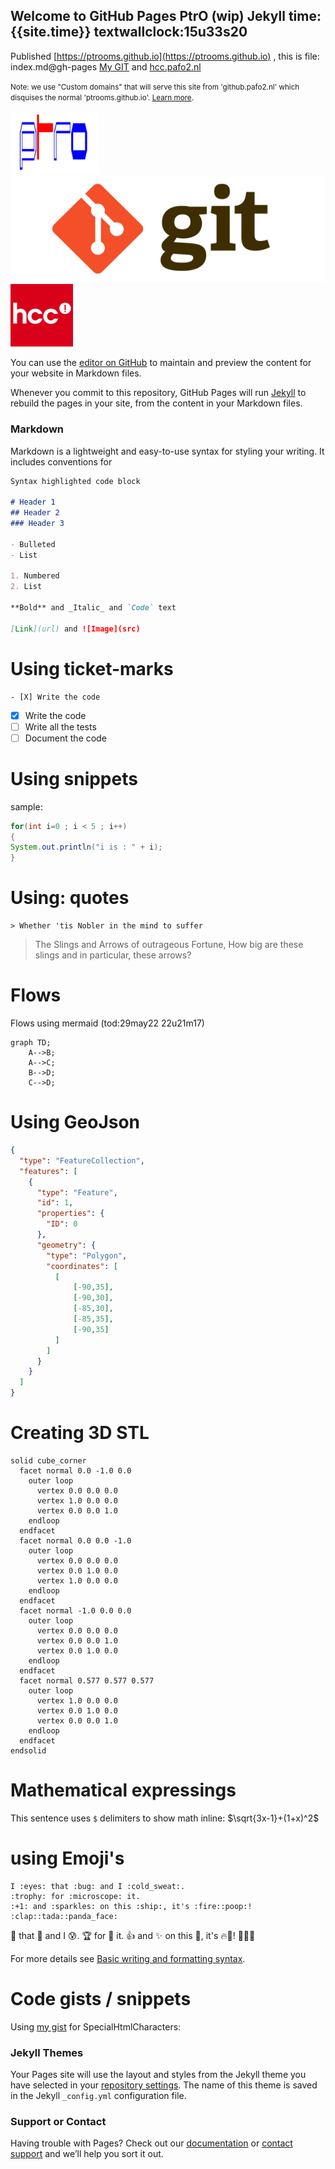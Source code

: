 ## Welcome to GitHub Pages PtrO (wip) Jekyll  time: {{site.time}} textwallclock:15u33s20
Published [https://ptrooms.github.io](https://ptrooms.github.io) , this is file: index.md@gh-pages
[My GIT](https://github.com/ptrooms) and [hcc.pafo2.nl](http://hcc.pafo2.nl)

<small>Note: we use "Custom domains" that will serve this site from 'github.pafo2.nl' which disquises the normal 'ptrooms.github.io'. [Learn more](https://docs.github.com/en/pages/configuring-a-custom-domain-for-your-github-pages-site/managing-a-custom-domain-for-your-github-pages-site).</small>


<img src="/assets/images/ptro_680x478.jpg" alt="ptrologo" height="100"> ![GitLogo](/assets/images/Git_logo.png) <img src="/assets/images/hcclogo.png" alt="hcclogo" height="100">

You can use the [editor on GitHub](https://github.com/ptrooms/ptro.github.io/edit/gh-pages/index.md) to maintain and preview the content for your website in Markdown files.

Whenever you commit to this repository, GitHub Pages will run [Jekyll](https://jekyllrb.com/) to rebuild the pages in your site, from the content in your Markdown files.

### Markdown

Markdown is a lightweight and easy-to-use syntax for styling your writing. It includes conventions for

```markdown
Syntax highlighted code block

# Header 1
## Header 2
### Header 3

- Bulleted
- List

1. Numbered
2. List

**Bold** and _Italic_ and `Code` text

[Link](url) and ![Image](src)
```

# Using ticket-marks
```
- [X] Write the code
```
- [X] Write the code
- [ ] Write all the tests
- [ ] Document the code

# Using snippets
sample:
```java
for(int i=0 ; i < 5 ; i++)
{
System.out.println("i is : " + i);
}
```
# Using: quotes
```
> Whether 'tis Nobler in the mind to suffer
```
> The Slings and Arrows of outrageous Fortune, 
How big are these slings and in particular, these arrows?

# Flows
Flows using mermaid (tod:29may22 22u21m17)
```mermaid
graph TD;
    A-->B;
    A-->C;
    B-->D;
    C-->D;
```

# Using GeoJson
```geojson
{
  "type": "FeatureCollection",
  "features": [
    {
      "type": "Feature",
      "id": 1,
      "properties": {
        "ID": 0
      },
      "geometry": {
        "type": "Polygon",
        "coordinates": [
          [
              [-90,35],
              [-90,30],
              [-85,30],
              [-85,35],
              [-90,35]
          ]
        ]
      }
    }
  ]
}
```
# Creating 3D STL
```stl
solid cube_corner
  facet normal 0.0 -1.0 0.0
    outer loop
      vertex 0.0 0.0 0.0
      vertex 1.0 0.0 0.0
      vertex 0.0 0.0 1.0
    endloop
  endfacet
  facet normal 0.0 0.0 -1.0
    outer loop
      vertex 0.0 0.0 0.0
      vertex 0.0 1.0 0.0
      vertex 1.0 0.0 0.0
    endloop
  endfacet
  facet normal -1.0 0.0 0.0
    outer loop
      vertex 0.0 0.0 0.0
      vertex 0.0 0.0 1.0
      vertex 0.0 1.0 0.0
    endloop
  endfacet
  facet normal 0.577 0.577 0.577
    outer loop
      vertex 1.0 0.0 0.0
      vertex 0.0 1.0 0.0
      vertex 0.0 0.0 1.0
    endloop
  endfacet
endsolid
```

# Mathematical expressings

This sentence uses `$` delimiters to show math inline:  $\sqrt{3x-1}+(1+x)^2$

# using Emoji's
```
I :eyes: that :bug: and I :cold_sweat:.
:trophy: for :microscope: it.
:+1: and :sparkles: on this :ship:, it's :fire::poop:!
:clap::tada::panda_face:
```
:eyes: that :bug: and I :cold_sweat:.
:trophy: for :microscope: it.
:+1: and :sparkles: on this :ship:, it's :fire::poop:!
:clap::tada::panda_face:

For more details see [Basic writing and formatting syntax](https://docs.github.com/en/github/writing-on-github/getting-started-with-writing-and-formatting-on-github/basic-writing-and-formatting-syntax).

# Code gists / snippets

Using [my gist](https://gist.github.com/ptrooms) for SpecialHtmlCharacters:
<script src="https://gist.github.com/ptrooms/e6dff8be13d6d55249b80c5fc2a54dca.js"></script>

### Jekyll Themes

Your Pages site will use the layout and styles from the Jekyll theme you have selected in your [repository settings](https://github.com/ptrooms/ptro.github.io/settings/pages). The name of this theme is saved in the Jekyll `_config.yml` configuration file.

### Support or Contact

Having trouble with Pages? Check out our [documentation](https://docs.github.com/categories/github-pages-basics/) or [contact support](https://support.github.com/contact) and we’ll help you sort it out.
